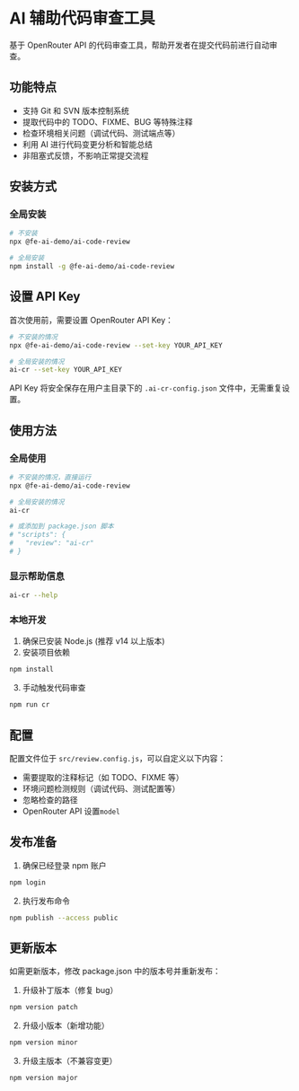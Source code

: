 # AI 辅助代码审查工具

基于 OpenRouter API 的代码审查工具，帮助开发者在提交代码前进行自动审查。

## 功能特点

- 支持 Git 和 SVN 版本控制系统
- 提取代码中的 TODO、FIXME、BUG 等特殊注释
- 检查环境相关问题（调试代码、测试端点等）
- 利用 AI 进行代码变更分析和智能总结
- 非阻塞式反馈，不影响正常提交流程

## 安装方式

### 全局安装

```bash
# 不安装
npx @fe-ai-demo/ai-code-review

# 全局安装
npm install -g @fe-ai-demo/ai-code-review
```

## 设置 API Key

首次使用前，需要设置 OpenRouter API Key：

```bash
# 不安装的情况
npx @fe-ai-demo/ai-code-review --set-key YOUR_API_KEY

# 全局安装的情况
ai-cr --set-key YOUR_API_KEY
```

API Key 将安全保存在用户主目录下的 `.ai-cr-config.json` 文件中，无需重复设置。

## 使用方法

### 全局使用

```bash
# 不安装的情况，直接运行
npx @fe-ai-demo/ai-code-review

# 全局安装的情况
ai-cr

# 或添加到 package.json 脚本
# "scripts": {
#   "review": "ai-cr"
# }
```

### 显示帮助信息

```bash
ai-cr --help
```

### 本地开发

1. 确保已安装 Node.js (推荐 v14 以上版本)
2. 安装项目依赖

```bash
npm install
```

3. 手动触发代码审查

```bash
npm run cr
```

## 配置

配置文件位于 `src/review.config.js`，可以自定义以下内容：

- 需要提取的注释标记（如 TODO、FIXME 等）
- 环境问题检测规则（调试代码、测试配置等）
- 忽略检查的路径
- OpenRouter API 设置`model`

## 发布准备

1. 确保已经登录 npm 账户

```bash
npm login
```

2. 执行发布命令

```bash
npm publish --access public
```

## 更新版本

如需更新版本，修改 package.json 中的版本号并重新发布：

1. 升级补丁版本（修复 bug）

```bash
npm version patch
```

2. 升级小版本（新增功能）

```bash
npm version minor
```

3. 升级主版本（不兼容变更）

```bash
npm version major
```
